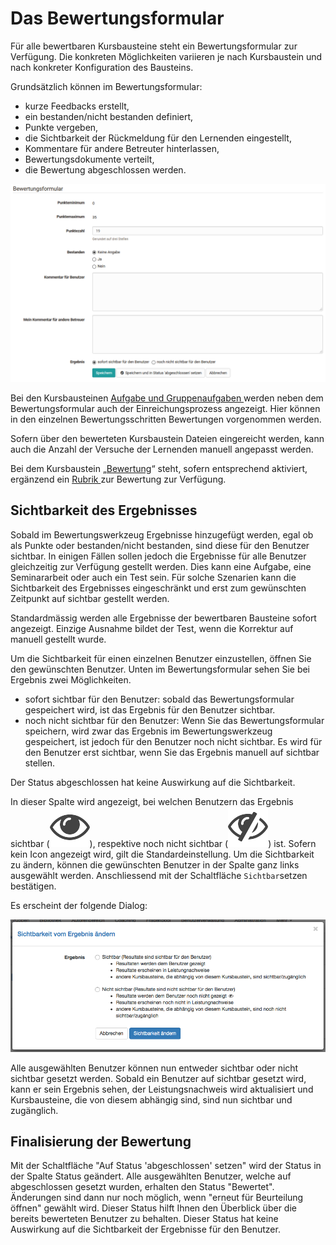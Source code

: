 # Das Bewertungsformular

Für alle bewertbaren Kursbausteine steht ein Bewertungsformular zur Verfügung.
Die konkreten Möglichkeiten variieren je nach Kursbaustein und nach konkreter
Konfiguration des Bausteins.

Grundsätzlich können im Bewertungsformular:

  * kurze Feedbacks erstellt,
  * ein bestanden/nicht bestanden definiert,
  * Punkte vergeben,
  * die Sichtbarkeit der Rückmeldung für den Lernenden eingestellt,
  * Kommentare für andere Betreuter hinterlassen,
  * Bewertungsdokumente verteilt,
  * die Bewertung abgeschlossen werden.

![](assets/Bewertungsformular.png)

Bei den Kursbausteinen [Aufgabe und Gruppenaufgaben
](Assessing_tasks_and_group_tasks.de.md)werden neben dem
Bewertungsformular auch der Einreichungsprozess angezeigt. Hier können in den
einzelnen Bewertungsschritten Bewertungen vorgenommen werden.

Sofern über den bewerteten Kursbaustein Dateien eingereicht werden, kann auch
die Anzahl der Versuche der Lernenden manuell angepasst werden.

Bei dem Kursbaustein „[Bewertung](Bewertung+von+Kursbausteinen.html)“ steht,
sofern entsprechend aktiviert, ergänzend ein [Rubrik ](Rubrik.html)zur
Bewertung zur Verfügung.

##  Sichtbarkeit des Ergebnisses

Sobald im Bewertungswerkzeug Ergebnisse hinzugefügt werden, egal ob als Punkte
oder bestanden/nicht bestanden, sind diese für den Benutzer sichtbar. In
einigen Fällen sollen jedoch die Ergebnisse für alle Benutzer gleichzeitig zur
Verfügung gestellt werden. Dies kann eine Aufgabe, eine Seminararbeit oder
auch ein Test sein. Für solche Szenarien kann die Sichtbarkeit des Ergebnisses
eingeschränkt und erst zum gewünschten Zeitpunkt auf sichtbar gestellt werden.

Standardmässig werden alle Ergebnisse der bewertbaren Bausteine sofort
angezeigt. Einzige Ausnahme bildet der Test, wenn die Korrektur auf manuell
gestellt wurde.

Um die Sichtbarkeit für einen einzelnen Benutzer einzustellen, öffnen Sie den
gewünschten Benutzer. Unten im Bewertungsformular sehen Sie bei Ergebnis zwei
Möglichkeiten.

  * sofort sichtbar für den Benutzer: sobald das Bewertungsformular gespeichert wird, ist das Ergebnis für den Benutzer sichtbar. 
  * noch nicht sichtbar für den Benutzer: Wenn Sie das Bewertungsformular speichern, wird zwar das Ergebnis im Bewertungswerkzeug gespeichert, ist jedoch für den Benutzer noch nicht sichtbar. Es wird für den Benutzer erst sichtbar, wenn Sie das Ergebnis manuell auf sichtbar stellen.

Der Status abgeschlossen hat keine Auswirkung auf die Sichtbarkeit.

In dieser Spalte wird angezeigt, bei welchen Benutzern das Ergebnis sichtbar
(![](assets/sichtbar_434343_64.png)),
respektive noch nicht sichtbar
(![](assets/nicht_sichtbar_434343_64.png))
ist. Sofern kein Icon angezeigt wird, gilt die Standardeinstellung. Um die
Sichtbarkeit zu ändern, können die gewünschten Benutzer in der Spalte ganz
links ausgewählt werden. Anschliessend mit der Schaltfläche `Sichtbar`setzen
bestätigen.

Es erscheint der folgende Dialog:

![](assets/sichtbarkeit_aendern_DE.png)

Alle ausgewählten Benutzer können nun entweder sichtbar oder nicht sichtbar
gesetzt werden. Sobald ein Benutzer auf sichtbar gesetzt wird, kann er sein
Ergebnis sehen, der Leistungsnachweis wird aktualisiert und Kursbausteine, die
von diesem abhängig sind, sind nun sichtbar und zugänglich.

## Finalisierung der Bewertung

Mit der Schaltfläche "Auf Status 'abgeschlossen' setzen" wird der Status in
der Spalte Status geändert. Alle ausgewählten Benutzer, welche auf
abgeschlossen gesetzt wurden, erhalten den Status "Bewertet". Änderungen sind
dann nur noch möglich, wenn "erneut für Beurteilung öffnen" gewählt wird.
Dieser Status hilft Ihnen den Überblick über die bereits bewerteten Benutzer
zu behalten. Dieser Status hat keine Auswirkung auf die Sichtbarkeit der
Ergebnisse für den Benutzer.

  

  

